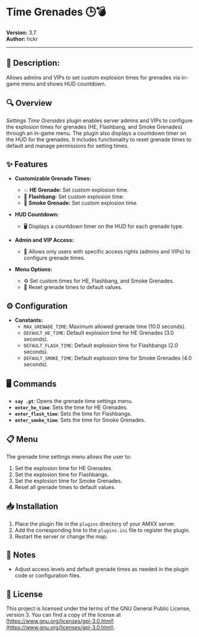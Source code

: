 # Time Grenades 🕒💣

**Version:** 3.7  
**Author:** hckr

---

## 📝 Description:
Allows admins and VIPs to set custom explosion times for grenades via in-game menu and shows HUD countdown.

## 🔍 Overview
*Settings Time Grenades* plugin enables server admins and VIPs to configure the explosion times for grenades (HE, Flashbang, and Smoke Grenades) through an in-game menu. The plugin also displays a countdown timer on the HUD for the grenades. It includes functionality to reset grenade times to default and manage permissions for setting times.

## ✨ Features
- **Customizable Grenade Times:**
  - 💥 **HE Grenade:** Set custom explosion time.
  - 🌟 **Flashbang:** Set custom explosion time.
  - 💨 **Smoke Grenade:** Set custom explosion time.
  
- **HUD Countdown:**
  - 🖥️ Displays a countdown timer on the HUD for each grenade type.
- **Admin and VIP Access:**
  - 🔐 Allows only users with specific access rights (admins and VIPs) to configure grenade times.
- **Menu Options:**
  - ⚙️ Set custom times for HE, Flashbang, and Smoke Grenades.
  - 🔄 Reset grenade times to default values.

## ⚙️ Configuration
- **Constants:**
  - `MAX_GRENADE_TIME`: Maximum allowed grenade time (10.0 seconds).
  - `DEFAULT_HE_TIME`: Default explosion time for HE Grenades (3.0 seconds).
  - `DEFAULT_FLASH_TIME`: Default explosion time for Flashbangs (2.0 seconds).
  - `DEFAULT_SMOKE_TIME`: Default explosion time for Smoke Grenades (4.0 seconds).

## 🖥️ Commands
- **`say .gt`**: Opens the grenade time settings menu.
- **`enter_he_time`**: Sets the time for HE Grenades.
- **`enter_flash_time`**: Sets the time for Flashbangs.
- **`enter_smoke_time`**: Sets the time for Smoke Grenades.

## 📋 Menu
The grenade time settings menu allows the user to:
1. Set the explosion time for HE Grenades.
2. Set the explosion time for Flashbangs.
3. Set the explosion time for Smoke Grenades.
4. Reset all grenade times to default values.

## 📥 Installation
1. Place the plugin file in the `plugins` directory of your AMXX server.
2. Add the corresponding line to the `plugins.ini` file to register the plugin.
3. Restart the server or change the map.

## 📝 Notes
- Adjust access levels and default grenade times as needed in the plugin code or configuration files.

## 📜 License
This project is licensed under the terms of the GNU General Public License, version 3. You can find a copy of the license at [https://www.gnu.org/licenses/gpl-3.0.html](https://www.gnu.org/licenses/gpl-3.0.html).
